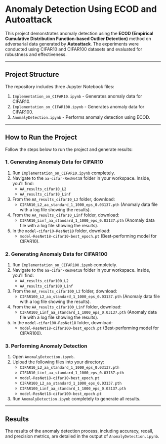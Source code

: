 # Anomaly Detection Using ECOD and Autoattack

This project demonstrates anomaly detection using the **ECOD (Empirical Cumulative Distribution Function-based Outlier Detection)** method on adversarial data generated by **Autoattack**. The experiments were conducted using CIFAR10 and CIFAR100 datasets and evaluated for robustness and effectiveness.

---

## Project Structure

The repository includes three Jupyter Notebook files:

1. `Implementation_on_CIFAR10.ipynb` - Generates anomaly data for CIFAR10.
2. `Implementation_on_CIFAR100.ipynb` - Generates anomaly data for CIFAR100.
3. `AnomalyDetection.ipynb` - Performs anomaly detection using ECOD.

---

## How to Run the Project

Follow the steps below to run the project and generate results:

### 1. Generating Anomaly Data for CIFAR10

1. Run `Implementation_on_CIFAR10.ipynb` completely.
2. Navigate to the `aa-cifar-ResNet18` folder in your workspace. Inside, you'll find:
   - `AA_results_cifar10_L2`
   - `AA_results_cifar10_Linf`
3. From the `AA_results_cifar10_L2` folder, download:
   - `CIFAR10_L2_aa_standard_1_1000_eps_0.03137.pth` (Anomaly data file with a log file showing the results).
4. From the `AA_results_cifar10_Linf` folder, download:
   - `CIFAR10_Linf_aa_standard_1_1000_eps_0.03137.pth` (Anomaly data file with a log file showing the results).
5. In the `model-cifar10-ResNet18` folder, download:
   - `model-ResNet18-cifar10-best_epoch.pt` (Best-performing model for CIFAR10).

### 2. Generating Anomaly Data for CIFAR100

1. Run `Implementation_on_CIFAR100.ipynb` completely.
2. Navigate to the `aa-cifar-ResNet18` folder in your workspace. Inside, you'll find:
   - `AA_results_cifar100_L2`
   - `AA_results_cifar100_Linf`
3. From the `AA_results_cifar100_L2` folder, download:
   - `CIFAR100_L2_aa_standard_1_1000_eps_0.03137.pth` (Anomaly data file with a log file showing the results).
4. From the `AA_results_cifar100_Linf` folder, download:
   - `CIFAR100_Linf_aa_standard_1_1000_eps_0.03137.pth` (Anomaly data file with a log file showing the results).
5. In the `model-cifar100-ResNet18` folder, download:
   - `model-ResNet18-cifar100-best_epoch.pt` (Best-performing model for CIFAR100).

### 3. Performing Anomaly Detection

1. Open `AnomalyDetection.ipynb`.
2. Upload the following files into your directory:
   - `CIFAR10_L2_aa_standard_1_1000_eps_0.03137.pth`
   - `CIFAR10_Linf_aa_standard_1_1000_eps_0.03137.pth`
   - `model-ResNet18-cifar10-best_epoch.pt`
   - `CIFAR100_L2_aa_standard_1_1000_eps_0.03137.pth`
   - `CIFAR100_Linf_aa_standard_1_1000_eps_0.03137.pth`
   - `model-ResNet18-cifar100-best_epoch.pt`
3. Run `AnomalyDetection.ipynb` completely to generate all results.

---

## Results

The results of the anomaly detection process, including accuracy, recall, and precision metrics, are detailed in the output of `AnomalyDetection.ipynb`.
